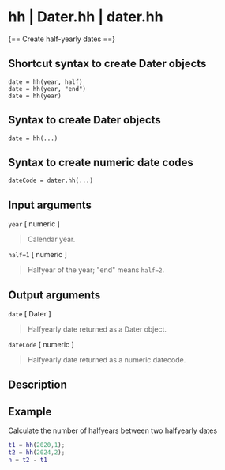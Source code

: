 # hh  |  Dater.hh  |  dater.hh

{== Create half-yearly dates ==}


## Shortcut syntax to create Dater objects

    date = hh(year, half)
    date = hh(year, "end")
    date = hh(year)


## Syntax to create Dater objects

    date = hh(...)


## Syntax to create numeric date codes

    dateCode = dater.hh(...)


## Input arguments

`year` [ numeric ] 

> Calendar year.


`half=1` [ numeric ]

> Halfyear of the year; "end" means `half=2`.


## Output arguments

`date` [ Dater ]

> Halfyearly date returned as a Dater object.


`dateCode` [ numeric ]

> Halfyearly date returned as a numeric datecode.


## Description


## Example

Calculate the number of halfyears between two halfyearly dates

```matlab
t1 = hh(2020,1);
t2 = hh(2024,2);
n = t2 - t1
```

